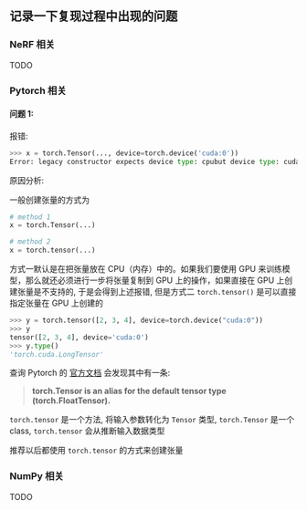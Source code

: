 ## 记录一下复现过程中出现的问题

### NeRF 相关
TODO

### Pytorch 相关

#### 问题 1:

报错:
```py
>>> x = torch.Tensor(..., device=torch.device('cuda:0'))
Error: legacy constructor expects device type: cpubut device type: cuda was passed
```

原因分析:

一般创建张量的方式为
```py
# method 1
x = torch.Tensor(...)

# method 2
x = torch.tensor(...)
```

方式一默认是在把张量放在 CPU（内存）中的。如果我们要使用 GPU 来训练模型，那么就还必须进行一步将张量复制到 GPU 上的操作，如果直接在 GPU 上创建张量是不支持的, 于是会得到上述报错, 但是方式二 `torch.tensor()` 是可以直接指定张量在 GPU 上创建的

```py
>>> y = torch.tensor([2, 3, 4], device=torch.device("cuda:0"))
>>> y
tensor([2, 3, 4], device='cuda:0')
>>> y.type()
'torch.cuda.LongTensor'
```

查询 Pytorch 的 [官方文档](https://pytorch.org/docs/stable/tensors.html) 会发现其中有一条:

> **torch.Tensor is an alias for the default tensor type (torch.FloatTensor).**

`torch.tensor` 是一个方法, 将输入参数转化为 `Tensor` 类型, `torch.Tensor` 是一个 class, `torch.tensor` 会从推断输入数据类型

推荐以后都使用 `torch.tensor` 的方式来创建张量

### NumPy 相关
TODO
